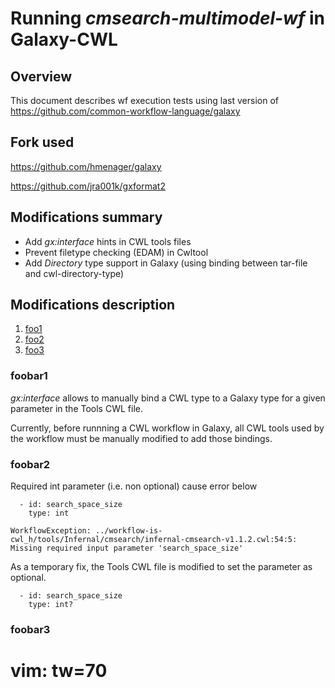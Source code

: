 # Running *cmsearch-multimodel-wf* in Galaxy-CWL

## Overview

This document describes wf execution tests
using last version of https://github.com/common-workflow-language/galaxy

## Fork used

https://github.com/hmenager/galaxy

https://github.com/jra001k/gxformat2

## Modifications summary

* Add *gx:interface* hints in CWL tools files
* Prevent filetype checking (EDAM) in Cwltool
* Add *Directory* type support in Galaxy (using binding between tar-file and cwl-directory-type)

## Modifications description

1. [foo1](#foobar1)
2. [foo2](#foobar2)
3. [foo3](#foobar3)

### foobar1

*gx:interface* allows to manually bind a CWL type to a Galaxy type for a given parameter in the Tools CWL file.

Currently, before runnning a CWL workflow in Galaxy, all CWL tools used by the
workflow must be manually modified to add those bindings.

### foobar2

Required int parameter (i.e. non optional) cause error below

```
  - id: search_space_size
    type: int
```

```
WorkflowException: ../workflow-is-cwl_h/tools/Infernal/cmsearch/infernal-cmsearch-v1.1.2.cwl:54:5: Missing required input parameter 'search_space_size'
```

As a temporary fix, the Tools CWL file is modified to set the parameter as optional.

```
  - id: search_space_size
    type: int?
```

### foobar3

# vim: tw=70
